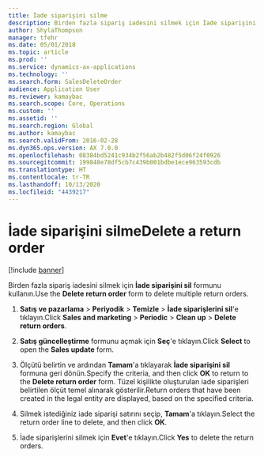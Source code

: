 ```yaml
---
title: İade siparişini silme
description: Birden fazla sipariş iadesini silmek için İade siparişini sil formunu kullanın.
author: ShylaThompson
manager: tfehr
ms.date: 05/01/2018
ms.topic: article
ms.prod: ''
ms.service: dynamics-ax-applications
ms.technology: ''
ms.search.form: SalesDeleteOrder
audience: Application User
ms.reviewer: kamaybac
ms.search.scope: Core, Operations
ms.custom: ''
ms.assetid: ''
ms.search.region: Global
ms.author: kamaybac
ms.search.validFrom: 2016-02-28
ms.dyn365.ops.version: AX 7.0.0
ms.openlocfilehash: 08384bd5241c934b2f56ab2b482f5d06f24f0926
ms.sourcegitcommit: 199848e78df5cb7c439b001bdbe1ece963593cdb
ms.translationtype: HT
ms.contentlocale: tr-TR
ms.lasthandoff: 10/13/2020
ms.locfileid: "4439217"
---
```

# <a name="delete-a-return-order"></a><span data-ttu-id="3dadb-103">İade siparişini silme</span><span class="sxs-lookup"><span data-stu-id="3dadb-103">Delete a return order</span></span> 

[!include [banner](../includes/banner.md)]


<span data-ttu-id="3dadb-104">Birden fazla sipariş iadesini silmek için **İade siparişini sil** formunu kullanın.</span><span class="sxs-lookup"><span data-stu-id="3dadb-104">Use the **Delete return order** form to delete multiple return orders.</span></span>

1.  <span data-ttu-id="3dadb-105">**Satış ve pazarlama** \> **Periyodik** \> **Temizle** \> **İade siparişlerini sil**'e tıklayın.</span><span class="sxs-lookup"><span data-stu-id="3dadb-105">Click **Sales and marketing** \> **Periodic** \> **Clean up** \> **Delete return orders**.</span></span>

2.  <span data-ttu-id="3dadb-106">**Satış güncelleştirme** formunu açmak için **Seç**'e tıklayın.</span><span class="sxs-lookup"><span data-stu-id="3dadb-106">Click **Select** to open the **Sales update** form.</span></span>

3.  <span data-ttu-id="3dadb-107">Ölçütü belirtin ve ardından **Tamam**'a tıklayarak **İade siparişini sil** formuna geri dönün.</span><span class="sxs-lookup"><span data-stu-id="3dadb-107">Specify the criteria, and then click **OK** to return to the **Delete return order** form.</span></span> <span data-ttu-id="3dadb-108">Tüzel kişilikte oluşturulan iade siparişleri belirtilen ölçüt temel alınarak gösterilir.</span><span class="sxs-lookup"><span data-stu-id="3dadb-108">Return orders that have been created in the legal entity are displayed, based on the specified criteria.</span></span>

4.  <span data-ttu-id="3dadb-109">Silmek istediğiniz iade siparişi satırını seçip, **Tamam**'a tıklayın.</span><span class="sxs-lookup"><span data-stu-id="3dadb-109">Select the return order line to delete, and then click **OK**.</span></span>

5.  <span data-ttu-id="3dadb-110">İade siparişlerini silmek için **Evet**'e tıklayın.</span><span class="sxs-lookup"><span data-stu-id="3dadb-110">Click **Yes** to delete the return orders.</span></span>



